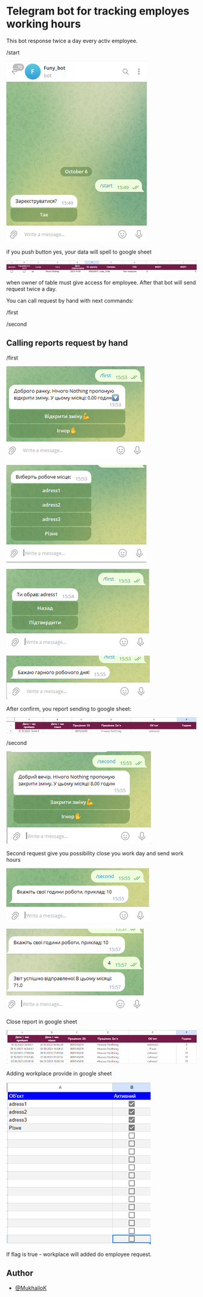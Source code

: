 # Telegram bot for tracking employes working hours

This bot response twice a day every activ employee.

/start

![Screen shot1](screenshots/img2.png)

if you push button yes, your data will spell to google sheet

![Screen shot2](screenshots/img3.png)

when owner of table must give access for employee.
After that bot will send request twice a day.

You can call request by hand with next commands:

/first

/second

## Calling reports request by hand

/first

![Screen shot3](screenshots/img4.png)

![Screen shot4](screenshots/img5.png)

![Screen shot5](screenshots/img6.png)

![Screen shot6](screenshots/img7.png)

After confirm, you report sending to google sheet:

![Screen shot7](screenshots/img.png)

/second

![Screen shot8](screenshots/img10.png)

Second request give you possibility close you work day and send work hours

![Screen shot9](screenshots/img11.png)

![Screen shot10](screenshots/img14.png)

Close report in google sheet

![Screen shot11](screenshots/img16.png)

Adding workplace provide in google sheet

![Screen shot12](screenshots/img18.png)

If flag is true - workplace will added do employee request.

## Author

- [@MukhailoK](https://github.com/MukhailoK)

